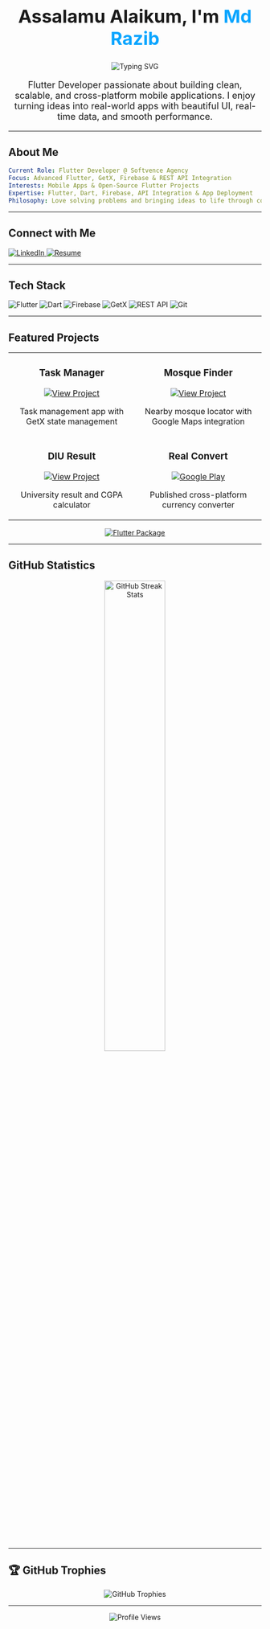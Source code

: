 <h1 align="center" style="font-size: 36px;">
  Assalamu Alaikum, I'm <span style="color:#0AA5FF;">Md Razib</span>
</h1>

<p align="center">
  <img 
    src="https://readme-typing-svg.herokuapp.com?font=Fira+Code&size=28&duration=2500&pause=1000&color=0AA5FF&center=true&vCenter=true&width=550&lines=+Flutter+Developer;+Mobile+App+Enthusiast;+Clean+Code+Advocate" 
    alt="Typing SVG" 
  />
</p>

<p align="center" style="font-size: 18px;">
  Flutter Developer passionate about building clean, scalable, and cross-platform mobile applications.  
  I enjoy turning ideas into real-world apps with beautiful UI, real-time data, and smooth performance.
</p>


---

## About Me

```yaml
Current Role: Flutter Developer @ Softvence Agency
Focus: Advanced Flutter, GetX, Firebase & REST API Integration
Interests: Mobile Apps & Open-Source Flutter Projects
Expertise: Flutter, Dart, Firebase, API Integration & App Deployment
Philosophy: Love solving problems and bringing ideas to life through code
```

---

## Connect with Me

<p align="left">
  <a href="https://linkedin.com/in/md-razib" target="_blank">
    <img src="https://img.shields.io/badge/LinkedIn-%230077B5.svg?style=for-the-badge&logo=linkedin&logoColor=white" alt="LinkedIn"/>
  </a>
  <a href="https://drive.google.com/file/d/1CaAa8EtAMykQn3CZFU9WoXuV_GPdJAU_/view?usp=sharing" target="_blank">
    <img src="https://img.shields.io/badge/Resume-4285F4?style=for-the-badge&logo=google-drive&logoColor=white" alt="Resume"/>
  </a>
</p>

---

## Tech Stack

<p align="left">
  <img src="https://img.shields.io/badge/Flutter-%2302569B.svg?style=for-the-badge&logo=flutter&logoColor=white" alt="Flutter"/>
  <img src="https://img.shields.io/badge/Dart-%230175C2.svg?style=for-the-badge&logo=dart&logoColor=white" alt="Dart"/>
  <img src="https://img.shields.io/badge/Firebase-%23039BE5.svg?style=for-the-badge&logo=firebase&logoColor=white" alt="Firebase"/>
  <img src="https://img.shields.io/badge/GetX-%23FF4081.svg?style=for-the-badge&logo=flutter&logoColor=white" alt="GetX"/>
  <img src="https://img.shields.io/badge/REST%20API-%23013243.svg?style=for-the-badge&logo=fastapi&logoColor=white" alt="REST API"/>
  <img src="https://img.shields.io/badge/Git-%23F05033.svg?style=for-the-badge&logo=git&logoColor=white" alt="Git"/>
</p>

---

## Featured Projects

<table>
  <tr>
    <td width="50%">
      <h3 align="center">Task Manager</h3>
      <p align="center">
        <a href="https://github.com/the-razib/task_manager" target="_blank">
          <img src="https://img.shields.io/badge/View-Project-02569B?style=for-the-badge&logo=github" alt="View Project"/>
        </a>
      </p>
      <p align="center">Task management app with GetX state management</p>
    </td>
    <td width="50%">
      <h3 align="center">Mosque Finder</h3>
      <p align="center">
        <a href="https://github.com/the-razib/mosque_finder" target="_blank">
          <img src="https://img.shields.io/badge/View-Project-02569B?style=for-the-badge&logo=github" alt="View Project"/>
        </a>
      </p>
      <p align="center">Nearby mosque locator with Google Maps integration</p>
    </td>
  </tr>
  <tr>
    <td width="50%">
      <h3 align="center">DIU Result</h3>
      <p align="center">
        <a href="https://github.com/the-razib/diu_results" target="_blank">
          <img src="https://img.shields.io/badge/View-Project-02569B?style=for-the-badge&logo=github" alt="View Project"/>
        </a>
      </p>
      <p align="center">University result and CGPA calculator</p>
    </td>
    <td width="50%">
      <h3 align="center">Real Convert</h3>
      <p align="center">
        <a href="https://play.google.com/store/apps/details?id=com.solank.currencyconverter" target="_blank">
          <img src="https://img.shields.io/badge/Google_Play-414141?style=for-the-badge&logo=google-play&logoColor=white" alt="Google Play"/>
        </a>
      </p>
      <p align="center">Published cross-platform currency converter</p>
    </td>
  </tr>
</table>

<p align="center">
  <a href="https://pub.dev/packages/step_indicator_package" target="_blank">
    <img src="https://img.shields.io/badge/pub.dev-Step%20Indicator%20Package%20(250%2B%20downloads)-0175C2?style=for-the-badge&logo=dart&logoColor=white" alt="Flutter Package"/>
  </a>
</p>

---

## GitHub Statistics

<p align="center">
  <img width="49%" src="https://nirzak-streak-stats.vercel.app/?user=the-razib&theme=radical&hide_border=true&background=0D1117" alt="GitHub Streak Stats"/>
  
</p>

---

## 🏆 GitHub Trophies

<p align="center">
  <img src="https://github-profile-trophy.vercel.app/?username=the-razib&theme=radical&no-frame=true&no-bg=true&margin-w=4&column=7" alt="GitHub Trophies"/>
</p>

---

<p align="center">
  <img src="https://komarev.com/ghpvc/?username=the-razib&label=Profile%20Views&color=0e75b6&style=flat" alt="Profile Views"/>
</p>

